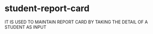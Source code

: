 # student-report-card

IT IS USED TO MAINTAIN REPORT CARD BY TAKING THE DETAIL OF A STUDENT AS INPUT
